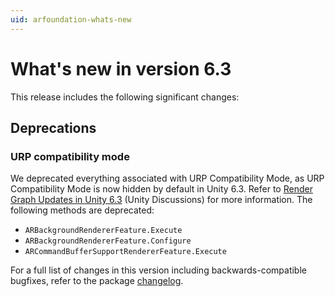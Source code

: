 ```yaml
---
uid: arfoundation-whats-new
---
```

# What's new in version 6.3

This release includes the following significant changes:

## Deprecations

### URP compatibility mode
We deprecated everything associated with URP Compatibility Mode, as URP Compatibility Mode is now hidden by default in Unity 6.3. Refer to [Render Graph Updates in Unity 6.3](https://discussions.unity.com/t/render-graph-updates-in-unity-6-3/1668122) (Unity Discussions) for more information. The following methods are deprecated:
* `ARBackgroundRendererFeature.Execute`
* `ARBackgroundRendererFeature.Configure`
* `ARCommandBufferSupportRendererFeature.Execute`

For a full list of changes in this version including backwards-compatible bugfixes, refer to the package [changelog](xref:arfoundation-changelog).
